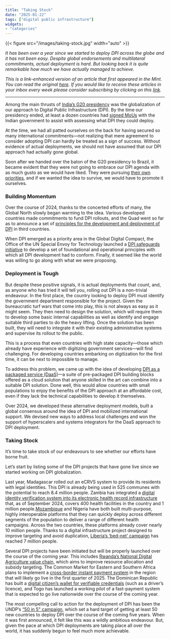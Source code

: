 ```yaml
---
title: "Taking Stock"
date: "2025-01-22"
tags: ["digital public infrastructure"]
widgets: 
- "categories"
---
```


{{< figure src="/images/taking-stock.jpg" width="auto" >}}

_It has been over a year since we started to deploy DPI across the globe and it has not been easy. Despite global endorsements and multilateral commitments, actual deployment is hard. But looking back it is quite remarkable how much we have actually managed to achieve._

<!--more-->
_This is a link-enhanced version of an article that first appeared in the Mint. You can read the original [here](https://archive.rahulmatthan.com/archive/1738131542.307005/www.livemint.com/opinion/online-views/india-globalize-digital-public-infrastructure-dpi-global-south-g20-interoperable-systems-platforms-egovernance-quad-11737355635584.html). If you would like to receive these articles in your inbox every week please consider subscribing by clicking on this [link](https://paragraph.xyz/@exmachina)._

---

Among the main thrusts of [India’s G20 presidency](https://www.mea.gov.in/Images/CPV/G20-New-Delhi-Leaders-Declaration.pdf) was the globalization of our approach to Digital Public Infrastructure (DPI). By the time our presidency ended, at least a dozen countries had [signed MoUs](https://www.thehindubusinessline.com/news/india-enters-mous-with-8-countries-to-offer-them-digital-stack-dpi-at-no-cost/article67273233.ece) with the Indian government to assist with assessing what DPI they could deploy.

At the time, we had all patted ourselves on the back for having secured so many international commitments—not realizing that mere agreement to consider adopting DPI can hardly be treated as a sign of success. Without evidence of actual deployments, we should not have assumed that our DPI approach had actually gone global.

Soon after we handed over the baton of the G20 presidency to Brazil, it became evident that they were not going to embrace our DPI agenda with as much gusto as we would have liked. They were pursuing [their own priorities](https://unsdg.un.org/latest/stories/ambitious-commitments-mark-end-brazils-g20-presidency), and if we wanted the idea to survive, we would have to promote it ourselves.

### Building Momentum

Over the course of 2024, thanks to the concerted efforts of many, the Global North slowly began warming to the idea. Various developed countries made commitments to fund DPI rollouts, and the Quad went so far as to announce a set of [principles for the development and deployment of DPI](https://www.mea.gov.in/bilateral-documents.htm?dtl/38329/Quad+Principles+for+Development+and+Deployment+of+Digital+Public+Infrastructure) in third countries.

When DPI emerged as a priority area in the Global Digital Compact, the Office of the UN Special Envoy for Technology launched a [DPI safeguards initiative](https://www.dpi-safeguards.org/) to develop a set of foundational and operational principles with which all DPI development had to conform. Finally, it seemed like the world was willing to go along with what we were proposing.

### Deployment is Tough

But despite these positive signals, it is actual deployments that count, and, as anyone who has tried it will tell you, rolling out DPI is a non-trivial endeavour. In the first place, the country looking to deploy DPI must identify the government department responsible for the project. Given the bureaucratic turf wars that come into play, this is not always as easy as it might seem. They then need to design the solution, which will require them to develop some basic internal capabilities as well as identify and engage suitable third parties to do the heavy lifting. Once the solution has been built, they will need to integrate it with their existing administrative systems and supervise its rollout to the public.

This is a process that even countries with high state capacity—those which already have experience with digitizing government services—will find challenging. For developing countries embarking on digitization for the first time, it can be next to impossible to manage.

To address this problem, we came up with the idea of developing [DPI as a packaged service (DaaS)](https://carnegieendowment.org/research/2024/02/the-future-of-digital-public-infrastructure-a-thesis-for-rapid-global-adoption?lang=en&center=india)—a suite of pre-packaged DPI building blocks offered as a cloud solution that anyone skilled in the art can combine into a suitable DPI solution. Done well, this would allow countries with small populations to enjoy the benefits of the DPI approach at an affordable cost, even if they lack the technical capabilities to develop it themselves.

Over 2024, we developed these alternative deployment models, built a global consensus around the idea of DPI and mobilized international support. We devised new ways to address local challenges and won the support of hyperscalers and systems integrators for the DaaS approach to DPI deployment.

### Taking Stock

It’s time to take stock of our endeavours to see whether our efforts have borne fruit.

Let’s start by listing some of the DPI projects that have gone live since we started working on DPI globalization.

Last year, Madagascar rolled out an eCRVS system to provide its residents with legal identities. This DPI is already being used in 525 communes with the potential to reach 8.4 million people. Zambia has integrated a [digital identity verification system into its electronic health record infrastructure](https://idtechwire.com/zambia-advances-digital-id-system-with-mosip-training-for-healthcare-integration/) that, as of September 2024, covers 400 health facilities in the country and 1 million people.[Mozambique](https://health.digit.org/reference-implementations/mozambique) and Nigeria have both built multi-purpose, highly interoperable platforms that they can quickly deploy across different segments of the population to deliver a range of different health campaigns. Across the two countries, these platforms already cover nearly 10 million people. Thanks to a digital infrastructure project designed to improve targeting and avoid duplication, [Liberia’s ‘bed-net’ campaign](https://egov.org.in/articles/liberia-paves-the-way-for-the-next-chapter-of-public-health-campaigns-in-africa-using-digit-hcm/) has reached 7 million people.

Several DPI projects have been initiated but will be properly launched over the course of the coming year. This includes [Rwanda’s National Digital Agriculture value chain](https://esoko.rw/), which aims to improve resource allocation and subsidy targeting. The Common Market for Eastern and Southern Africa plans to implement a [cross-border instant payment system](https://www.infitx.com/a-major-milestone-infitx-wins-comesa-cross-border-digital-payments-project/) in the region that will likely go live in the first quarter of 2025. The Dominican Republic has built a [digital citizen’s wallet for verifiable credentials](https://idtechwire.com/dominican-republic-to-launch-electronic-passports-with-biometric-features-in-august/) (such as a driver’s licence), and Togo has launched a working pilot of a fast-payment system that is expected to go live nationwide over the course of the coming year.

The most compelling call to action for the deployment of DPI has been the UNDP’s [“50 in 5" campaign](https://50in5.net/), which set a hard target of getting at least 50 new countries to deploy DPI over the course of the coming five years. When it was first announced, it felt like this was a wildly ambitious endeavour. But, given the pace at which DPI deployments are taking place all over the world, it has suddenly begun to feel much more achievable.
